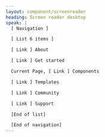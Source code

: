 ```yaml
---
layout: component/screenreader
heading: Screen reader desktop
speak: |
  [ Navigation ]

  [ List 6 items ]

  [ Link ] About

  [ Link ] Get started

  Current Page, [ Link ] Components

  [ Link ] Templates

  [ Link ] Community

  [ Link ] Support

  [End of list]

  [End of navigation]
---
```




